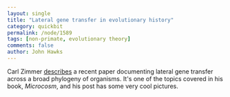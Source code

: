 ```yaml
---
layout: single 
title: "Lateral gene transfer in evolutionary history" 
category: quickbit
permalink: /node/1589
tags: [non-primate, evolutionary theory] 
comments: false 
author: John Hawks 
---
```


Carl Zimmer <a href="http://blogs.discovermagazine.com/loom/2008/07/17/festooning-the-tree-of-life/">describes</a> a recent paper documenting lateral gene transfer across a broad phylogeny of organisms. It's one of the topics covered in his book, <i>Microcosm</i>, and his post has some very cool pictures. 

